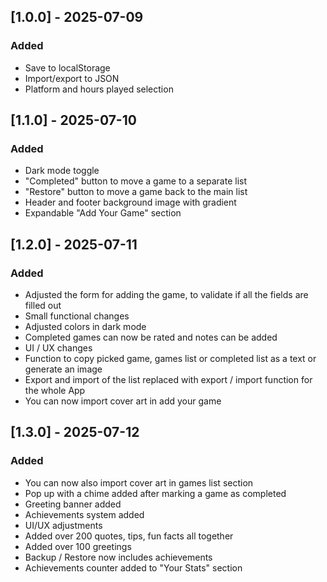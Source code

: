## [1.0.0] - 2025-07-09
### Added
- Save to localStorage
- Import/export to JSON
- Platform and hours played selection

## [1.1.0] - 2025-07-10
### Added
- Dark mode toggle
- "Completed" button to move a game to a separate list
- "Restore" button to move a game back to the main list
- Header and footer background image with gradient
- Expandable "Add Your Game" section

## [1.2.0] - 2025-07-11
### Added
- Adjusted the form for adding the game, to validate if all the fields are filled out
- Small functional changes
- Adjusted colors in dark mode
- Completed games can now be rated and notes can be added
- UI / UX changes
- Function to copy picked game, games list or completed list as a text or generate an image
- Export and import of the list replaced with export / import function for the whole App
- You can now import cover art in add your game

## [1.3.0] - 2025-07-12
### Added
- You can now also import cover art in games list section
- Pop up with a chime added after marking a game as completed
- Greeting banner added
- Achievements system added
- UI/UX adjustments
- Added over 200 quotes, tips, fun facts all together
- Added over 100 greetings
- Backup / Restore now includes achievements
- Achievements counter added to "Your Stats" section